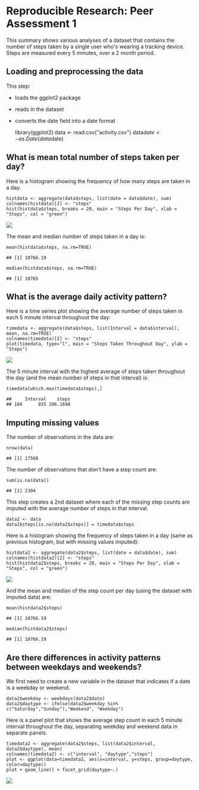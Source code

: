 Reproducible Research: Peer Assessment 1
========================================

This summary shows various analyses of a dataset that contains the
number of steps taken by a single user who's wearing a tracking device.
Steps are measured every 5 minutes, over a 2 month period.

Loading and preprocessing the data
----------------------------------

This step:  
- loads the ggplot2 package  
- reads in the dataset  
- converts the date field into a date format

    library(ggplot2)
    data <- read.csv("activity.csv")
    data$date <- as.Date(data$date)

What is mean total number of steps taken per day?
-------------------------------------------------

Here is a histogram showing the frequency of how many steps are taken in
a day.

    histdata <- aggregate(data$steps, list(date = data$date), sum)
    colnames(histdata)[2] <- "steps"
    hist(histdata$steps, breaks = 20, main = "Steps Per Day", xlab = "Steps", col = "green")

![](PA1_template_files/figure-markdown_strict/unnamed-chunk-2-1.png)

The mean and median number of steps taken in a day is:

    mean(histdata$steps, na.rm=TRUE)

    ## [1] 10766.19

    median(histdata$steps, na.rm=TRUE)

    ## [1] 10765

What is the average daily activity pattern?
-------------------------------------------

Here is a time series plot showing the average number of steps taken in
each 5 minute interval throughout the day:

    timedata <- aggregate(data$steps, list(Interval = data$interval), mean, na.rm=TRUE)
    colnames(timedata)[2] <- "steps"
    plot(timedata, type="l", main = "Steps Taken Throughout Day", ylab = "Steps")

![](PA1_template_files/figure-markdown_strict/unnamed-chunk-4-1.png)

The 5 minute interval with the highest average of steps taken throughout
the day (and the mean number of steps in that interval) is:

    timedata[which.max(timedata$steps),]

    ##     Interval    steps
    ## 104      835 206.1698

Imputing missing values
-----------------------

The number of observations in the data are:

    nrow(data)

    ## [1] 17568

The number of observations that don't have a step count are:

    sum(is.na(data))

    ## [1] 2304

This step creates a 2nd dataset where each of the missing step counts
are imputed with the average number of steps in that interval.

    data2 <- data
    data2$steps[is.na(data2$steps)] = timedata$steps

Here is a histogram showing the frequency of steps taken in a day (same
as previous histogram, but with missing values imputed):

    histdata2 <- aggregate(data2$steps, list(date = data$date), sum)
    colnames(histdata2)[2] <- "steps"
    hist(histdata2$steps, breaks = 20, main = "Steps Per Day", xlab = "Steps", col = "green")

![](PA1_template_files/figure-markdown_strict/unnamed-chunk-9-1.png)

And the mean and median of the step count per day (using the dataset
with imputed data) are:

    mean(histdata2$steps)

    ## [1] 10766.19

    median(histdata2$steps)

    ## [1] 10766.19

Are there differences in activity patterns between weekdays and weekends?
-------------------------------------------------------------------------

We first need to create a new variable in the dataset that indicates if
a date is a weekday or weekend.

    data2$weekday <- weekdays(data2$date)
    data2$daytype <- ifelse(data2$weekday %in% c("Saturday","Sunday"),"Weekend", "Weekday")

Here is a panel plot that shows the average step count in each 5 minute
interval throughout the day, separating weekday and weekend data in
separate panels.

    timedata2 <- aggregate(data2$steps, list(data2$interval, data2$daytype), mean)
    colnames(timedata2) <- c("interval", "daytype","steps")
    plot <- ggplot(data=timedata2, aes(x=interval, y=steps, group=daytype, color=daytype)) 
    plot + geom_line() + facet_grid(daytype~.)

![](PA1_template_files/figure-markdown_strict/unnamed-chunk-12-1.png)
